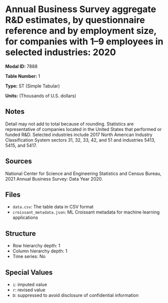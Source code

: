 # Annual Business Survey aggregate R&D estimates, by questionnaire reference and by employment size, for companies with 1–9 employees in selected industries: 2020

**Modal ID:** 7888

**Table Number:** 1

**Type:** ST (Simple Tabular)

**Units:** (Thousands of U.S. dollars)

## Notes

Detail may not add to total because of rounding. Statistics are representative of companies located in the United States that performed or funded R&D. Selected industries include 2017 North American Industry Classification System sectors 31, 32, 33, 42, and 51 and industries 5413, 5415, and 5417.

## Sources

National Center for Science and Engineering Statistics and Census Bureau, 2021 Annual Business Survey: Data Year 2020.

## Files

- `data.csv`: The table data in CSV format
- `croissant_metadata.json`: ML Croissant metadata for machine learning applications

## Structure

- Row hierarchy depth: 1
- Column hierarchy depth: 1
- Time series: No

## Special Values

- `i`: imputed value
- `r`: revised value
- `D`: suppressed to avoid disclosure of confidential information
